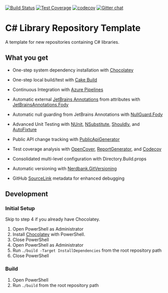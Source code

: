 [![Build Status](https://dev.azure.com/gtbuchanan/repo-template-cs/_apis/build/status/gtbuchanan.repo-template-cs?branchName=master)](https://dev.azure.com/gtbuchanan/repo-template-cs/_build/latest?definitionId=1)
[![Test Coverage](https://dl.dropbox.com/s/fzt3bzww6hn6nkq/coverage-reportgenerator.svg)](https://dev.azure.com/gtbuchanan/repo-template-cs/_build/latest?definitionId=1)
[![codecov](https://codecov.io/gh/gtbuchanan/repo-template-cs/branch/master/graph/badge.svg)](https://codecov.io/gh/gtbuchanan/repo-template-cs)
[![Gitter chat](https://badges.gitter.im/gitterHQ/gitter.png)](https://gitter.im/gtbuchanan/repo-template-cs)

# C# Library Repository Template

A template for new repositories containing C# libraries.

## What you get

* One-step system dependency installation with [Chocolatey](https://chocolatey.org/)

* One-step local build/test with [Cake Build](https://cakebuild.net/)

* Continuous Integration with [Azure Pipelines](https://azure.microsoft.com/en-us/services/devops/pipelines)

* Automatic external [JetBrains Annotations](https://www.jetbrains.com/help/resharper/Code_Analysis__Code_Annotations.html) from attributes with [JetBrainsAnnotations.Fody](https://github.com/tom-englert/JetBrainsAnnotations.Fody)

* Automatic null guarding from JetBrains Annotations with [NullGuard.Fody](https://github.com/Fody/NullGuard)

* Advanced Unit Testing with [NUnit](https://nunit.org/), [NSubstitute](http://nsubstitute.github.io/), [Shouldly](https://github.com/shouldly/shouldly), and [AutoFixture](https://github.com/AutoFixture/AutoFixture)

* Public API change tracking with [PublicApiGenerator](https://github.com/JakeGinnivan/ApiApprover)

* Test coverage analysis with [OpenCover](https://github.com/OpenCover/opencover), [ReportGenerator](https://github.com/danielpalme/ReportGenerator), and [Codecov](https://codecov.io)

* Consolidated multi-level configuration with Directory.Build.props

* Automatic versioning with [Nerdbank.GitVersioning](https://github.com/AArnott/Nerdbank.GitVersioning)

* GitHub [SourceLink](https://github.com/dotnet/sourcelink) metadata for enhanced debugging

## Development

### Initial Setup

Skip to step 4 if you already have Chocolatey.

1. Open PowerShell as Administrator
2. Install [Chocolatey](https://chocolatey.org/install#install-with-powershellexe) with PowerShell.
3. Close PowerShell
4. Open PowerShell as Administrator
5. Run `./build -Target InstallDependencies` from the root repository path
6. Close PowerShell

### Build

1. Open PowerShell
2. Run `./build` from the root repository path
